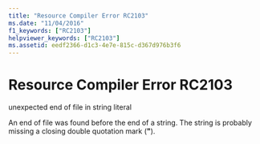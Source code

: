 ```yaml
---
title: "Resource Compiler Error RC2103"
ms.date: "11/04/2016"
f1_keywords: ["RC2103"]
helpviewer_keywords: ["RC2103"]
ms.assetid: eedf2366-d1c3-4e7e-815c-d367d976b3f6
---
```

# Resource Compiler Error RC2103

unexpected end of file in string literal

An end of file was found before the end of a string. The string is probably missing a closing double quotation mark (**"**).
